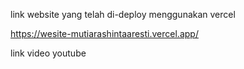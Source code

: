 link website yang telah di-deploy menggunakan vercel

https://wesite-mutiarashintaaresti.vercel.app/


link video youtube
